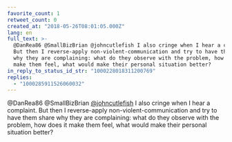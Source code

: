 ```yaml
---
favorite_count: 1
retweet_count: 0
created_at: "2018-05-26T08:01:05.000Z"
lang: en
full_text: >-
  @DanRea86 @SmallBizBrian @johncutlefish I also cringe when I hear a complaint.
  But then I reverse-apply non-violent-communication and try to have them share
  why they are complaining: what do they observe with the problem, how does it
  make them feel, what would make their personal situation better?
in_reply_to_status_id_str: "1000228018311200769"
replies:
  - "1000285911526060032"
---
```


@DanRea86 @SmallBizBrian [@johncutlefish](https://twitter.com/johncutlefish) I
also cringe when I hear a complaint. But then I reverse-apply
non-violent-communication and try to have them share why they are complaining:
what do they observe with the problem, how does it make them feel, what would
make their personal situation better?
